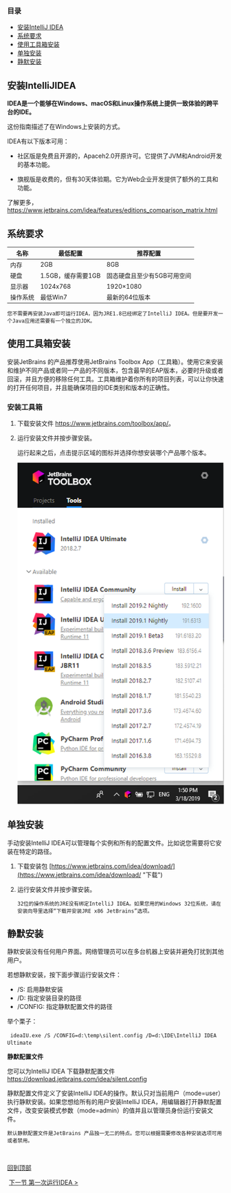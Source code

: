### 目录

- [安装IntelliJ IDEA](#安装IntelliJIDEA )
- [系统要求](#系统要求)
- [使用工具箱安装](#使用工具箱安装)
- [单独安装](#单独安装)
- [静默安装](#静默安装)





## 安装IntelliJIDEA 

**IDEA是一个能够在Windows、macOS和Linux操作系统上提供一致体验的跨平台的IDE。**

这份指南描述了在Windows上安装的方式。

IDEA有以下版本可用：

- 社区版是免费且开源的，Apaceh2.0开原许可。它提供了JVM和Android开发的基本功能。

- 旗舰版是收费的，但有30天体验期。它为Web企业开发提供了额外的工具和功能。

了解更多，https://www.jetbrains.com/idea/features/editions_comparison_matrix.html





## 系统要求

| 名称     | 最低配置           | 推荐配置                    |
| -------- | ------------------ | --------------------------- |
| 内存     | 2GB                | 8GB                         |
| 硬盘     | 1.5GB，缓存需要1GB | 固态硬盘且至少有5GB可用空间 |
| 显示器   | 1024x768           | 1920×1080                   |
| 操作系统 | 最低Win7           | 最新的64位版本              |

`您不需要再安装Java即可运行IDEA，因为JRE1.8已经绑定了IntelliJ IDEA。但是要开发一个Java应用还需要有一个独立的JDK。`





## 使用工具箱安装

安装JetBrains 的产品推荐使用JetBrains Toolbox App（工具箱）。使用它来安装和维护不同产品或者同一产品的不同版本，包含最早的EAP版本，必要时升级或者回滚，并且方便的移除任何工具。工具箱维护着你所有的项目列表，可以让你快速的打开任何项目，并且能确保项目的IDE类别和版本的正确性。

### 安装工具箱

1. 下载安装文件 <https://www.jetbrains.com/toolbox/app/>。

2. 运行安装文件并按步骤安装。

   运行起来之后，点击提示区域的图标并选择你想安装哪个产品哪个版本。

   ![alt](<https://github.com/fengyishun/IDEA-Help-ZH-CN/blob/master/resources/toolbox_app_win.png>)





## 单独安装

手动安装IntelliJ IDEA可以管理每个实例和所有的配置文件。比如说您需要将它安装在特定的路径。

1. 下载安装包 [https://www.jetbrains.com/idea/download/](https://www.jetbrains.com/idea/download/ "下载")

2. 运行安装文件并按步骤安装。

   `32位的操作系统的JRE没有绑定IntelliJ IDEA。如果您用的Windows 32位系统，请在安装向导里选择“下载并安装JRE x86 JetBrains”选项。`





## 静默安装

静默安装没有任何用户界面。网络管理员可以在多台机器上安装并避免打扰到其他用户。

若想静默安装，按下面步骤运行安装文件：

- /S:  启用静默安装
- /D:  指定安装目录的路径
- /CONFIG: 指定静默配置文件的路径 

举个栗子：

` ideaIU.exe /S /CONFIG=d:\temp\silent.config /D=d:\IDE\IntelliJ IDEA Ultimate`

**静默配置文件**

您可以为IntelliJ IDEA 下载静默配置文件  <https://download.jetbrains.com/idea/silent.config>

静默配置文件定义了安装IntelliJ IDEA的操作。默认只对当前用户（mode=user）执行静默安装。如果您想给所有的用户安装IntelliJ IDEA，用编辑器打开静默配置文件，改变安装模式参数（mode=admin）的值并且以管理员身份运行安装文件。

`默认静默配置文件是JetBrains 产品独一无二的特点。您可以根据需要修改各种安装选项可用或者禁用。`

​																																		



[回到顶部](#目录)



​																													[下一节 第一次运行IDEA >](/A.安装IntelliJIDEA/B.第一次运行IDEA.md)

